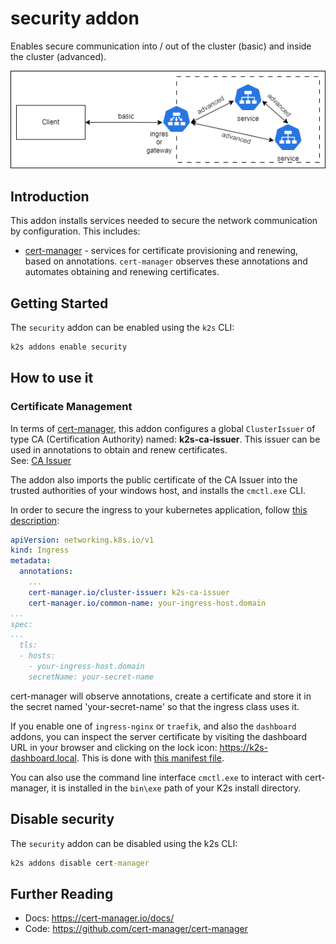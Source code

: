 <!--
SPDX-FileCopyrightText: © 2023 Siemens Healthcare GmbH

SPDX-License-Identifier: MIT
-->

# security addon

Enables secure communication into / out of the cluster (basic) and inside the cluster (advanced).

![Upstream - downstream](images/downstrea-upstream.drawio.png)

## Introduction

This addon installs services needed to secure the network communication by configuration. This includes:

- [cert-manager](https://cert-manager.io/) - services for certificate provisioning and renewing, based on annotations. `cert-manager` observes these annotations and automates obtaining and renewing certificates.

## Getting Started

The `security` addon can be enabled using the `k2s` CLI:

```cmd
k2s addons enable security
```

## How to use it

### Certificate Management

In terms of [cert-manager](https://cert-manager.io/docs/), this addon configures a global `ClusterIssuer` of type CA (Certification Authority) named: **k2s-ca-issuer**. This issuer can be used in annotations to obtain and renew certificates.  
See: [CA Issuer](https://cert-manager.io/docs/configuration/ca/)

The addon also imports the public certificate of the CA Issuer into the trusted authorities of your windows host, and installs the `cmctl.exe` CLI.

In order to secure the ingress to your kubernetes application, follow [this description](https://cert-manager.io/docs/usage/ingress/#how-it-works):

```yaml
apiVersion: networking.k8s.io/v1
kind: Ingress
metadata:
  annotations:
    ...
    cert-manager.io/cluster-issuer: k2s-ca-issuer
    cert-manager.io/common-name: your-ingress-host.domain
...
spec:
...
  tls:
  - hosts:
    - your-ingress-host.domain
    secretName: your-secret-name
```

cert-manager will observe annotations, create a certificate and store it in the secret named 'your-secret-name' so that the ingress class uses it.

If you enable one of `ingress-nginx` or `traefik`, and also the `dashboard` addons, you can inspect the
server certificate by visiting the dashboard URL in your browser and clicking on the lock icon: <https://k2s-dashboard.local>. This is done with [this manifest file](../dashboard/manifests/dashboard-nginx-ingress.yaml).

You can also use the command line interface `cmctl.exe` to interact with cert-manager, it is installed in the `bin\exe` path of your K2s install directory.

## Disable security

The `security` addon can be disabled using the k2s CLI:

```cmd
k2s addons disable cert-manager
```

## Further Reading

- Docs: <https://cert-manager.io/docs/>
- Code: <https://github.com/cert-manager/cert-manager>
